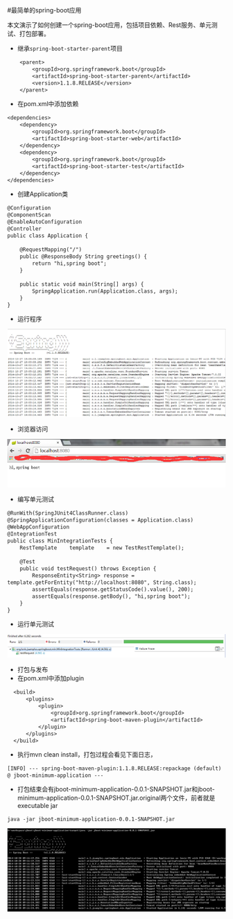 #最简单的spring-boot应用

本文演示了如何创建一个spring-boot应用，包括项目依赖、Rest服务、单元测试、打包部署。
*  继承`spring-boot-starter-parent`项目
```
	<parent>
		<groupId>org.springframework.boot</groupId>
		<artifactId>spring-boot-starter-parent</artifactId>
		<version>1.1.8.RELEASE</version>
	</parent>
```

*  在pom.xml中添加依赖
```
<dependencies>
	<dependency>
		<groupId>org.springframework.boot</groupId>
		<artifactId>spring-boot-starter-web</artifactId>
	</dependency>
	<dependency>
		<groupId>org.springframework.boot</groupId>
		<artifactId>spring-boot-starter-test</artifactId>
	</dependency>
</dependencies>
```

*  创建Application类
```
@Configuration
@ComponentScan
@EnableAutoConfiguration
@Controller
public class Application {

	@RequestMapping("/")
	public @ResponseBody String greetings() {
		return "hi,spring boot";
	}

	public static void main(String[] args) {
		SpringApplication.run(Application.class, args);
	}
}
```

*  运行程序

![](../resources/2014-10-27-jboot-minimum-application/1.jpg)

*  浏览器访问

![](../resources/2014-10-27-jboot-minimum-application/2.jpg)

*  编写单元测试
```
@RunWith(SpringJUnit4ClassRunner.class)
@SpringApplicationConfiguration(classes = Application.class)
@WebAppConfiguration
@IntegrationTest
public class MinIntegrationTests {
	RestTemplate	template	= new TestRestTemplate();

	@Test
	public void testRequest() throws Exception {
		ResponseEntity<String> response = template.getForEntity("http://localhost:8080", String.class);
		assertEquals(response.getStatusCode().value(), 200);
		assertEquals(response.getBody(), "hi,spring boot");
	}
}
```

*  运行单元测试

![](../resources/2014-10-27-jboot-minimum-application/3.jpg)

*  打包与发布
  *  在pom.xml中添加plugin
  ```
	<build>
		<plugins>
			<plugin>
				<groupId>org.springframework.boot</groupId>
				<artifactId>spring-boot-maven-plugin</artifactId>
			</plugin>
		</plugins>
	</build>
  ```
  
  *  执行mvn clean install，打包过程会看见下面日志，
  ```
  [INFO] --- spring-boot-maven-plugin:1.1.8.RELEASE:repackage (default) @ jboot-minimum-application ---
  ```
  
  *  打包结束会有jboot-minimum-application-0.0.1-SNAPSHOT.jar和jboot-minimum-application-0.0.1-SNAPSHOT.jar.original两个文件，前者就是executable jar
  ```
  java -jar jboot-minimum-application-0.0.1-SNAPSHOT.jar
  ```

![](../resources/2014-10-27-jboot-minimum-application/4.jpg)

